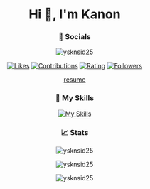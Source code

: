 <div align="center">
  <h1 align="center">Hi 👋, I'm Kanon</h1>

  <h3>📱 Socials</h3>
  <p>
    <a href="https://twitter.com/ysknsid25" target="blank"><img src="https://img.shields.io/twitter/follow/ysknsid25?logo=x&style=for-the-badge" alt="ysknsid25" /></a> 
  </p>
  <p>
    <a href="https://zenn.dev/yskn_sid25"><img src="https://badgen.org/img/zenn/yskn_sid25/likes?style=plastic" alt="Likes" /></a>
    <a href="https://qiita.com/ysknsid25"><img src="https://badgen.org/img/qiita/ysknsid25/contributions?style=plastic" alt="Contributions" /></a>
    <a href="https://atcoder.jp/users/ysknsid25?contestType=algo"><img src="https://badgen.org/img/atcoder/ysknsid25/rating/algorithm?style=plastic" alt="Rating" /></a>
    <a href="https://bsky.app/profile/ysknsid25.bsky.social"><img src="https://badgen.org/img/bluesky/ysknsid25.bsky.social/followers?style=plastic" alt="Followers" /></a>
  </p>
  <p>
    <a href="https://inori-kurari.info">resume</a>
  </p>

  <h3>🌱 My Skills</h3>

  [![My Skills](https://skillicons.dev/icons?i=gcp,firebase,linux,git,github,githubactions,kotlin,ktor,ts,vite,vitest,nestjs,react,nextjs,php,laravel&perline=6&theme=light)](https://skillicons.dev)

  <h3>📈 Stats</h3>
  <p>
    <img src="https://github-readme-stats.vercel.app/api/top-langs?username=ysknsid25&show_icons=true&locale=en&layout=compact" alt="ysknsid25" />
  </p>
  <p>
    <img src="https://github-readme-stats.vercel.app/api?username=ysknsid25&show_icons=true&locale=en" alt="ysknsid25" />
  </p>
  <p>
    <img src="https://github-readme-streak-stats.herokuapp.com/?user=ysknsid25&" alt="ysknsid25" />
  </p>
</div>




